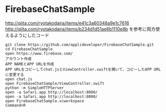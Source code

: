 # FirebaseChatSample

http://qiita.com/ryotakodaira/items/e41c3a60348a9e1c7616  
http://qiita.com/ryotakodaira/items/b234d1d51ae6b1110e8b
を参考に両方使えるようにしたコード

```
git clone https://github.com/applideveloper/FirebaseChatSample.git
cd FirebaseChatSample
open https://www.firebase.com/
アカウント作成
APP NAMEとAPP URLを作成
APP URLをコピーしてchat.jsとViewController.swiftを開いて、コピーしたAPP URLに変更する
open chat.js
open FirebaseChatSample/ViewController.swift 
python -m SimpleHTTPServer 
open -a Safari.app http://localhost:8000/
open -a Safari.app http://localhost:8000/
open FirebaseChatSample.xcworkspace 
Command+R
```

